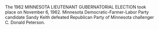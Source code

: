The 1962 MINNESOTA LIEUTENANT GUBERNATORIAL ELECTION took place on November 6, 1962. Minnesota Democratic-Farmer-Labor Party candidate Sandy Keith defeated Republican Party of Minnesota challenger C. Donald Peterson.
